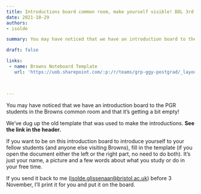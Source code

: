 ```yaml
---
title: Introductions board common room, make yourself visible! DDL 3rd November
date: 2021-10-29
authors:
- isolde

summary: You may have noticed that we have an introduction board to the PGR students in the Browns common room and that it’s getting a bit empty! 

draft: false

links:
 - name: Browns Noteboard Template
   url: 'https://uob.sharepoint.com/:p:/r/teams/grp-ggy-postgrad/_layouts/15/Doc.aspx?sourcedoc=%7BB97C2C63-24AB-4974-A5C7-209132CB8825%7D&file=browns_nameboard_template.pptx&action=edit&mobileredirect=true'
 


---
```


You may have noticed that we have an introduction board to the PGR students in the Browns common room and that it’s getting a bit empty! 

We’ve dug up the old template that was used to make the introductions. **See the link in the header.**

If you want to be on this introduction board to introduce yourself to your fellow students (and anyone else visiting Browns), fill in the template (if you open the document either the left or the right part, no need to do both). 
It’s just your name, a picture and a few words about what you study or do in your free time. 

If you send it back to me (isolde.glissenaar@bristol.ac.uk) before 3 November, I’ll print it for you and put it on the board. 

